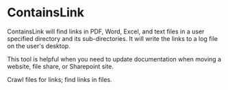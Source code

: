 # ContainsLink
ContainsLink will find links in PDF, Word, Excel, and text files in a user specified directory and its sub-directories.
It will write the links to a log file on the user's desktop.

This tool is helpful when you need to update documentation when moving a website, file share, or Sharepoint site.

Crawl files for links; find links in files.
